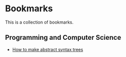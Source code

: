 # Bookmarks

This is a collection of bookmarks.

## Programming and Computer Science

- [How to make abstract syntax trees](https://ruslanspivak.com/lsbasi-part7/)
